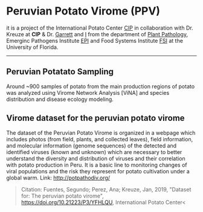 # Peruvian Potato Virome (PPV)

it is a project of the International Potato Center [CIP](https://cipotato.org/) in collaboration with Dr. Kreuze at **CIP** & Dr. [Garrett](https://www.garrettlab.com/) and [I](https://ricardoi.github.io/) from the department of [Plant Pathology](https://plantpath.ifas.ufl.edu/), Emerginc Pathogens Institute [EPI](https://epi.ufl.edu/) and Food Systems Institute [FSI](https://foodsystems.ifas.ufl.edu/) at the University of Florida. 

---
## Peruvian Potatato Sampling
Around ~900 samples of potato from the main production regions of potato was analyzed using Virome Network Analysis [ViNA] and species distribution and disease ecology modeling. 

## Virome dataset for the peruvian potato virome
The dataset of the Peruvian Potato Virome is organized in a webpage which includes photos (from field, plants, and collected leaves), field information, and molecular information (genome sequences) of the detected and identified viruses (known and unknown) which are necessary to better understand the diversity and distribution of viruses and their correlation with potato production in Peru. It is a basic line to monitoring changes of viral populations and the risk they represent for potato cultivation under a global warm. Link: http://potpathodiv.org/
>Citation: Fuentes, Segundo; Perez, Ana; Kreuze, Jan, 2019, "Dataset for: The peruvian potato virome", https://doi.org/10.21223/P3/YFHLQU, International Potato Center<
